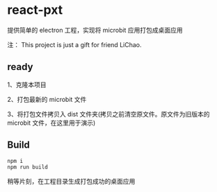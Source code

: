 # react-pxt

提供简单的 electron 工程，实现将 microbit 应用打包成桌面应用

注： This project is just a gift for friend LiChao.

## ready

1、克隆本项目

2、打包最新的 microbit 文件

3、将打包文件拷贝入 dist 文件夹(拷贝之前清空原文件。原文件为旧版本的 microbit 文件，在这里用于演示)

## Build

```bash
npm i
npm run build
```

稍等片刻，在工程目录生成打包成功的桌面应用
